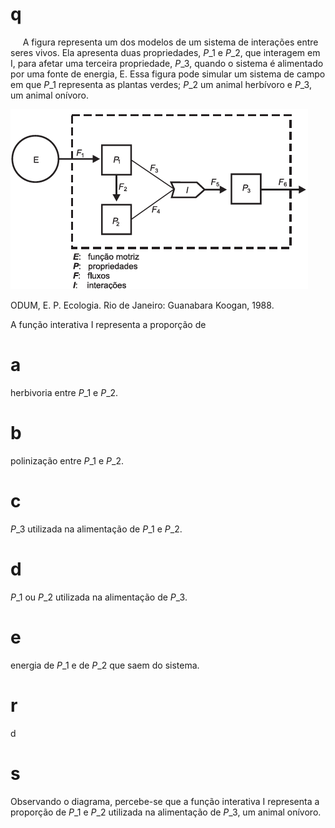 # q
     A figura representa um dos modelos de um sistema de interações entre seres vivos. Ela apresenta duas propriedades, $P\_1$ e $P\_2$, que interagem em I, para afetar uma terceira propriedade, $P\_3$, quando o sistema é alimentado por uma fonte de energia, E. Essa figura pode simular um sistema de campo em que $P\_1$ representa as plantas verdes; $P\_2$ um animal herbívoro e $P\_3$, um animal onívoro.

![](4d22e5cf-047a-4a83-a55a-7a4cb1c2b789.png)

ODUM, E. P. Ecologia. Rio de Janeiro: Guanabara Koogan, 1988.

A função interativa I representa a proporção de

# a
herbivoria entre $P\_1$ e $P\_2$.

# b
polinização entre $P\_1$ e $P\_2$.

# c
$P\_3$ utilizada na alimentação de $P\_1$ e $P\_2$.

# d
$P\_1$ ou $P\_2$ utilizada na alimentação de $P\_3$.

# e
energia de $P\_1$ e de $P\_2$ que saem do sistema.

# r
d

# s
Observando o diagrama, percebe-se que a função interativa I representa a proporção de $P\_1$ e $P\_2$ utilizada na alimentação de $P\_3$, um animal onívoro.
